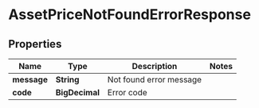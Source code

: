 

# AssetPriceNotFoundErrorResponse


## Properties

| Name | Type | Description | Notes |
|------------ | ------------- | ------------- | -------------|
|**message** | **String** | Not found error message |  |
|**code** | **BigDecimal** | Error code |  |




